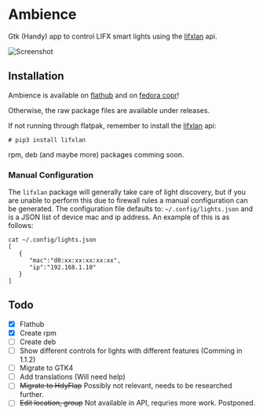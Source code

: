 # Ambience
Gtk (Handy) app to control LIFX smart lights using the [lifxlan](https://github.com/mclarkk/lifxlan) api.

![Screenshot](https://raw.githubusercontent.com/LukaJankovic/Ambience/stable/screenshots/window-full.png)

## Installation
Ambience is available on [flathub](https://flathub.org/apps/details/io.github.lukajankovic.ambience) and on [fedora copr](https://copr.fedorainfracloud.org/coprs/lukajan/Ambience/)!

Otherwise, the raw package files are available under releases.

If not running through flatpak, remember to install the [lifxlan](https://flathub.org/apps/details/io.github.lukajankovic.ambience) api:

```
# pip3 install lifxlan
```

rpm, deb (and maybe more) packages comming soon.

### Manual Configuration
The `lifxlan` package will generally take care of light discovery, but if you are unable to perform this due to firewall rules a manual configuration can be generated. 
The configuration file defaults to: `~/.config/lights.json` and is a JSON list of device mac and ip address. An example of this is as follows:

```
cat ~/.config/lights.json
[
   {
      "mac":"d0:xx:xx:xx:xx:xx",
      "ip":"192.168.1.10"
   }
]
```

## Todo
- [X] Flathub
- [X] Create rpm
- [ ] Create deb
- [ ] Show different controls for lights with different features (Comming in 1.1.2)
- [ ] Migrate to GTK4
- [ ] Add translations (Will need help)
- [ ] ~~Migrate to HdyFlap~~ Possibly not relevant, needs to be researched further.
- [ ] ~~Edit location, group~~ Not available in API, requries more work. Postponed.